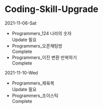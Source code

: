 # Coding-Skill-Upgrade

2021-11-06-Sat  
 - Programmers_124 나라의 숫자  
  Update 필요  
 - Programmers_오픈채팅방  
  Complete  
 - Programmers_이진 변환 반복하기  
  Complete  
    
2021-11-10-Wed  
 - Programmers_체육복  
   Update 필요  
- Programmers_조이스틱  
  Complete
